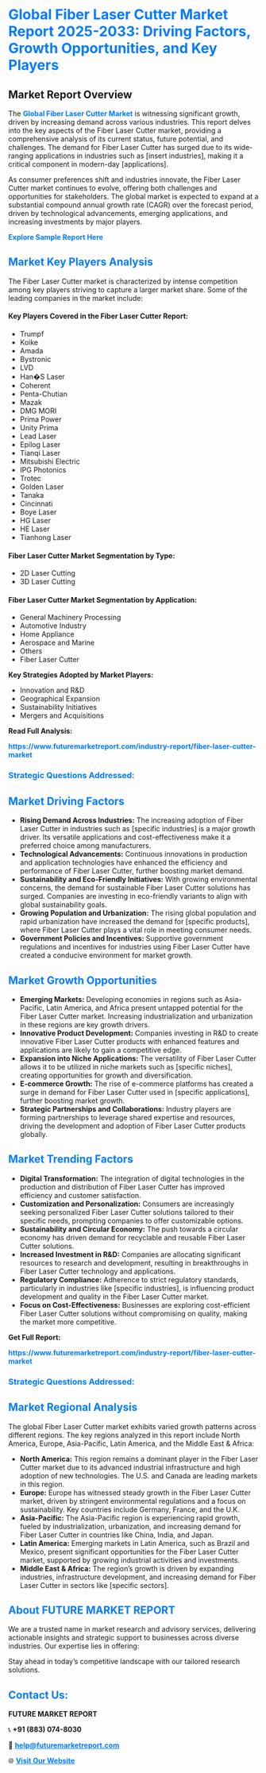 <h1 style="color: #007BFF;">Global Fiber Laser Cutter Market Report 2025-2033: Driving Factors, Growth Opportunities, and Key Players</h1>

<section id="overview">
<h2>Market Report Overview</h2>
<p>The <a href="https://www.futuremarketreport.com/industry-report/fiber-laser-cutter-market" style="color: #007BFF; text-decoration: none;"><strong>Global Fiber Laser Cutter Market</strong></a> is witnessing significant growth, driven by increasing demand across various industries. This report delves into the key aspects of the Fiber Laser Cutter market, providing a comprehensive analysis of its current status, future potential, and challenges. The demand for Fiber Laser Cutter has surged due to its wide-ranging applications in industries such as [insert industries], making it a critical component in modern-day [applications].</p>
<p>As consumer preferences shift and industries innovate, the Fiber Laser Cutter market continues to evolve, offering both challenges and opportunities for stakeholders. The global market is expected to expand at a substantial compound annual growth rate (CAGR) over the forecast period, driven by technological advancements, emerging applications, and increasing investments by major players.</p>
</section>

<section id="overview">
<p><a href="https://www.futuremarketreport.com/request-sample/reportId=127880" style="color: #007BFF; text-decoration: none;"><strong>Explore Sample Report Here</strong></a></p>
</section>

<section id="key-players">
<h2 style="color: #007BFF;">Market Key Players Analysis</h2>
<p>The Fiber Laser Cutter market is characterized by intense competition among key players striving to capture a larger market share. Some of the leading companies in the market include:</p>
<h4>Key Players Covered in the Fiber Laser Cutter Report:</h4>
<ul><li>Trumpf</li><li>Koike</li><li>Amada</li><li>Bystronic</li><li>LVD</li><li>Han�S Laser</li><li>Coherent</li><li>Penta-Chutian</li><li>Mazak</li><li>DMG MORI</li><li>Prima Power</li><li>Unity Prima</li><li>Lead Laser</li><li>Epilog Laser</li><li>Tianqi Laser</li><li>Mitsubishi Electric</li><li>IPG Photonics</li><li>Trotec</li><li>Golden Laser</li><li>Tanaka</li><li>Cincinnati</li><li>Boye Laser</li><li>HG Laser</li><li>HE Laser</li><li>Tianhong Laser</li></ul>
<h4>Fiber Laser Cutter Market Segmentation by Type:</h4>
<ul><li>2D Laser Cutting</li><li>3D Laser Cutting</li></ul>

<h4>Fiber Laser Cutter Market Segmentation by Application:</h4>
<ul><li>General Machinery Processing</li><li>Automotive Industry</li><li>Home Appliance</li><li>Aerospace and Marine</li><li>Others</li><li>Fiber Laser Cutter</li></ul>
<p><strong>Key Strategies Adopted by Market Players:</strong></p>
<ul>
<li>Innovation and R&D</li>
<li>Geographical Expansion</li>
<li>Sustainability Initiatives</li>
<li>Mergers and Acquisitions</li>
</ul>
</section>

<section>
<p><strong>Read Full Analysis: </strong></p><a href="https://www.futuremarketreport.com/industry-report/fiber-laser-cutter-market" style="color: #007BFF; text-decoration: none;"><strong>https://www.futuremarketreport.com/industry-report/fiber-laser-cutter-market</strong></a>
<h3 style="color: #007BFF;">Strategic Questions Addressed:</h3>
</section>

<section id="driving-factors">
<h2 style="color: #007BFF;">Market Driving Factors</h2>
<ul>
<li><strong>Rising Demand Across Industries:</strong> The increasing adoption of Fiber Laser Cutter in industries such as [specific industries] is a major growth driver. Its versatile applications and cost-effectiveness make it a preferred choice among manufacturers.</li>
<li><strong>Technological Advancements:</strong> Continuous innovations in production and application technologies have enhanced the efficiency and performance of Fiber Laser Cutter, further boosting market demand.</li>
<li><strong>Sustainability and Eco-Friendly Initiatives:</strong> With growing environmental concerns, the demand for sustainable Fiber Laser Cutter solutions has surged. Companies are investing in eco-friendly variants to align with global sustainability goals.</li>
<li><strong>Growing Population and Urbanization:</strong> The rising global population and rapid urbanization have increased the demand for [specific products], where Fiber Laser Cutter plays a vital role in meeting consumer needs.</li>
<li><strong>Government Policies and Incentives:</strong> Supportive government regulations and incentives for industries using Fiber Laser Cutter have created a conducive environment for market growth.</li>
</ul>
</section>

<section id="growth-opportunities">
<h2 style="color: #007BFF;">Market Growth Opportunities</h2>
<ul>
<li><strong>Emerging Markets:</strong> Developing economies in regions such as Asia-Pacific, Latin America, and Africa present untapped potential for the Fiber Laser Cutter market. Increasing industrialization and urbanization in these regions are key growth drivers.</li>
<li><strong>Innovative Product Development:</strong> Companies investing in R&D to create innovative Fiber Laser Cutter products with enhanced features and applications are likely to gain a competitive edge.</li>
<li><strong>Expansion into Niche Applications:</strong> The versatility of Fiber Laser Cutter allows it to be utilized in niche markets such as [specific niches], creating opportunities for growth and diversification.</li>
<li><strong>E-commerce Growth:</strong> The rise of e-commerce platforms has created a surge in demand for Fiber Laser Cutter used in [specific applications], further boosting market growth.</li>
<li><strong>Strategic Partnerships and Collaborations:</strong> Industry players are forming partnerships to leverage shared expertise and resources, driving the development and adoption of Fiber Laser Cutter products globally.</li>
</ul>
</section>

<section id="trending-factors">
<h2 style="color: #007BFF;">Market Trending Factors</h2>
<ul>
<li><strong>Digital Transformation:</strong> The integration of digital technologies in the production and distribution of Fiber Laser Cutter has improved efficiency and customer satisfaction.</li>
<li><strong>Customization and Personalization:</strong> Consumers are increasingly seeking personalized Fiber Laser Cutter solutions tailored to their specific needs, prompting companies to offer customizable options.</li>
<li><strong>Sustainability and Circular Economy:</strong> The push towards a circular economy has driven demand for recyclable and reusable Fiber Laser Cutter solutions.</li>
<li><strong>Increased Investment in R&D:</strong> Companies are allocating significant resources to research and development, resulting in breakthroughs in Fiber Laser Cutter technology and applications.</li>
<li><strong>Regulatory Compliance:</strong> Adherence to strict regulatory standards, particularly in industries like [specific industries], is influencing product development and quality in the Fiber Laser Cutter market.</li>
<li><strong>Focus on Cost-Effectiveness:</strong> Businesses are exploring cost-efficient Fiber Laser Cutter solutions without compromising on quality, making the market more competitive.</li>
</ul>
</section>

<section>
<p><strong>Get Full Report: </strong></p><a href="https://www.futuremarketreport.com/industry-report/fiber-laser-cutter-market" style="color: #007BFF; text-decoration: none;"><strong>https://www.futuremarketreport.com/industry-report/fiber-laser-cutter-market</strong></a>
<h3 style="color: #007BFF;">Strategic Questions Addressed:</h3>
</section>


<section id="regional-analysis">
<h2 style="color: #007BFF;">Market Regional Analysis</h2>
<p>The global Fiber Laser Cutter market exhibits varied growth patterns across different regions. The key regions analyzed in this report include North America, Europe, Asia-Pacific, Latin America, and the Middle East & Africa:</p>
<ul>
<li><strong>North America:</strong> This region remains a dominant player in the Fiber Laser Cutter market due to its advanced industrial infrastructure and high adoption of new technologies. The U.S. and Canada are leading markets in this region.</li>
<li><strong>Europe:</strong> Europe has witnessed steady growth in the Fiber Laser Cutter market, driven by stringent environmental regulations and a focus on sustainability. Key countries include Germany, France, and the U.K.</li>
<li><strong>Asia-Pacific:</strong> The Asia-Pacific region is experiencing rapid growth, fueled by industrialization, urbanization, and increasing demand for Fiber Laser Cutter in countries like China, India, and Japan.</li>
<li><strong>Latin America:</strong> Emerging markets in Latin America, such as Brazil and Mexico, present significant opportunities for the Fiber Laser Cutter market, supported by growing industrial activities and investments.</li>
<li><strong>Middle East & Africa:</strong> The region’s growth is driven by expanding industries, infrastructure development, and increasing demand for Fiber Laser Cutter in sectors like [specific sectors].</li>
</ul>
</section>

<footer>
<h2 style="color: #007BFF;">About FUTURE MARKET REPORT</h2>
<p>We are a trusted name in market research and advisory services, delivering actionable insights and strategic support to businesses across diverse industries. Our expertise lies in offering:</p>

<p>Stay ahead in today’s competitive landscape with our tailored research solutions.</p>

<h2 style="color: #007BFF;">Contact Us:</h2>
<p><strong>FUTURE MARKET REPORT</strong></p>
<p>📞 <strong>+91 (883) 074-8030</strong></p>
<p>📧 <strong><a href="mailto:help@futuremarketreport.com" style="color: #007BFF;">help@futuremarketreport.com</a></strong></p>
<p>🌐 <strong><a href="https://www.futuremarketreport.com/" style="color: #007BFF;">Visit Our Website</a></strong></p>
</footer>